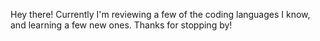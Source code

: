 Hey there!
Currently I'm reviewing a few of the coding languages I know, and learning a few new ones.
Thanks for stopping by!
